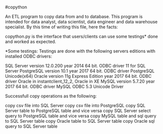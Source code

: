 #copython

An ETL program to copy data from and to database.
This program is intended for data analyst, data scientist, data engineer and data warehouse specialist. By this time of writing this file, here the facts:

copython.py is the interface that users/clients can use
some testings* done and worked as expected.

*Some testings: Testings are done with the following servers editions with installed ODBC drivers:

SQL Server version 12.0.200 year 2014 64 bit. ODBC driver 11 for SQL Server
PostgreSQL version 10.1 year 2017 64 bit. ODBC driver PostgreSQL Unicode(x64)
Oracle version 11g Express Edition year 2017 64 bit. ODBC driver Oracle in instantclient_12_2, Oracle in XE
MySQL version 5.7.20 year 2017 64 bit. ODBC driver MySQL ODBC 5.3 Unicode Driver


Successfull copy operations as the following:

copy csv file into SQL Server
copy csv file into PostgreSQL
copy SQL Server table to PostgreSQL table and vice versa
copy SQL Server select query to PostgreSQL table and vice versa
copy MySQL table and sql query to SQL Server table
copy Oracle table to SQL Server table
copy Oracle sql query to SQL Server table
